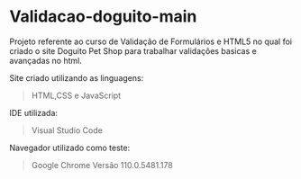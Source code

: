 # Validacao-doguito-main
Projeto referente ao curso de Validação de Formulários e HTML5 no qual foi criado o site Doguito Pet Shop para trabalhar validações basicas e avançadas no html.

Site criado utilizando as linguagens:
> HTML,CSS e JavaScript

IDE utilizada:
> Visual Studio Code

Navegador utilizado como teste:
> Google Chrome Versão 110.0.5481.178
